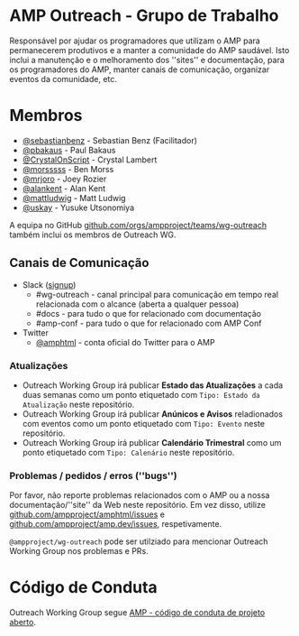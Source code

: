 # AMP Outreach - Grupo de Trabalho

Responsável por ajudar os programadores que utilizam o AMP para permanecerem produtivos e a manter a comunidade do AMP saudável. Isto inclui a manutenção e o melhoramento dos ''sites'' e documentação, para os programadores do AMP, manter canais de comunicação, organizar eventos da comunidade, etc.

# Membros

- [@sebastianbenz](https://github.com/sebastianbenz) - Sebastian Benz (Facilitador)
- [@pbakaus](https://github.com/pbakaus) - Paul Bakaus
- [@CrystalOnScript](https://github.com/CrystalOnScript) - Crystal Lambert
- [@morsssss](https://github.com/morsssss) - Ben Morss
- [@mrjoro](https://github.com/mrjoro) - Joey Rozier
- [@alankent](https://github.com/alankent) - Alan Kent
- [@mattludwig](https://github.com/mattludwig) - Matt Ludwig
- [@uskay](https://github.com/uskay) - Yusuke Utsonomiya

A equipa no GitHub [github.com/orgs/ampproject/teams/wg-outreach](https://github.com/orgs/ampproject/teams/wg-outreach) também inclui os membros de Outreach WG.

## Canais de Comunicação

- Slack ([signup](https://docs.google.com/forms/d/e/1FAIpQLSd83J2IZA6cdR6jPwABGsJE8YL4pkypAbKMGgUZZriU7Qu6Tg/viewform?fbzx=4406980310789882877))
  - #wg-outreach - canal principal para comunicação em tempo real relacionada com o alcance (aberta a qualquer pessoa)
  - #docs - para tudo o que for relacionado com documentação
  - #amp-conf - para tudo o que for relacionado com AMP Conf
- Twitter
  - [@amphtml](https://twitter.com/amphtml) - conta oficial do Twitter para o AMP

### Atualizações

- Outreach Working Group irá publicar **Estado das Atualizações** a cada duas semanas como um ponto etiquetado com `Tipo: Estado da Atualização` neste repositório.
- Outreach Working Group irá publicar **Anúnicos e Avisos** reladionados com eventos como um ponto etiquetado com `Tipo: Evento` neste repositório.
- Outreach Working Group irá publicar **Calendário Trimestral** como um ponto etiquetado com `Tipo: Calenário` neste repositório.

### Problemas / pedidos / erros (''bugs'')

Por favor, não reporte problemas relacionados com o AMP ou a nossa documentação/''site'' da Web neste repositório. Em vez disso, utilize  [github.com/ampproject/amphtml/issues](https://github.com/ampproject/amphtml/issues) e [github.com/ampproject/amp.dev/issues](https://github.com/ampproject/amp.dev/issues), respetivamente.

`@ampproject/wg-outreach` pode ser utilziado para mencionar Outreach Working Group nos problemas e PRs.

# Código de Conduta

Outreach Working Group segue [AMP - código de conduta de projeto aberto](https://github.com/ampproject/meta/blob/master/CODE_OF_CONDUCT.md).
